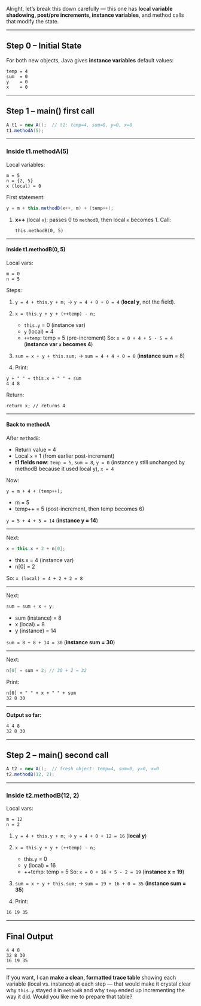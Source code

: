 Alright, let’s break this down carefully — this one has **local variable shadowing, post/pre increments, instance variables**, and method calls that modify the state.

---

## **Step 0 – Initial State**

For both new objects, Java gives **instance variables** default values:

```
temp = 4
sum  = 0
y    = 0
x    = 0
```

---

## **Step 1 – main() first call**

```java
A t1 = new A();  // t1: temp=4, sum=0, y=0, x=0
t1.methodA(5);
```

---

### **Inside t1.methodA(5)**

Local variables:

```
m = 5
n = {2, 5}
x (local) = 0
```

First statement:

```java
y = m + this.methodB(x++, m) + (temp++);
```

1. **x++** (local `x`): passes 0 to `methodB`, then local `x` becomes 1.
   Call:

   ```
   this.methodB(0, 5)
   ```

---

#### **Inside t1.methodB(0, 5)**

Local vars:

```
m = 0
n = 5
```

Steps:

1. `y = 4 + this.y + m;` → `y = 4 + 0 + 0 = 4` (**local y**, not the field).
2. `x = this.y + y + (++temp) - n;`

   * `this.y` = 0 (instance var)
   * `y` (local) = 4
   * `++temp`: temp = 5 (pre-increment)
     So: `x = 0 + 4 + 5 - 5 = 4` (**instance var `x` becomes 4**)
3. `sum = x + y + this.sum;` → `sum = 4 + 4 + 0 = 8` (**instance sum** = 8)
4. Print:

```
y + " " + this.x + " " + sum
4 4 8
```

Return:

```
return x; // returns 4
```

---

#### **Back to methodA**

After `methodB`:

* Return value = 4
* Local `x` = 1 (from earlier post-increment)
* **t1 fields now**: `temp = 5`, `sum = 8`, `y = 0` (instance y still unchanged by methodB because it used local y), `x = 4`

Now:

```
y = m + 4 + (temp++);
```

* m = 5
* temp++ = 5 (post-increment, then temp becomes 6)

`y = 5 + 4 + 5 = 14` (**instance y = 14**)

---

Next:

```java
x = this.x + 2 + n[0];
```

* this.x = 4 (instance var)
* n\[0] = 2

So: `x (local) = 4 + 2 + 2 = 8`

---

Next:

```java
sum = sum + x + y;
```

* sum (instance) = 8
* x (local) = 8
* y (instance) = 14

`sum = 8 + 8 + 14 = 30` (**instance sum = 30**)

---

Next:

```java
n[0] = sum + 2; // 30 + 2 = 32
```

Print:

```
n[0] + " " + x + " " + sum
32 8 30
```

---

**Output so far:**

```
4 4 8
32 8 30
```

---

## **Step 2 – main() second call**

```java
A t2 = new A();  // fresh object: temp=4, sum=0, y=0, x=0
t2.methodB(12, 2);
```

---

### **Inside t2.methodB(12, 2)**

Local vars:

```
m = 12
n = 2
```

1. `y = 4 + this.y + m;` → `y = 4 + 0 + 12 = 16` (**local y**)
2. `x = this.y + y + (++temp) - n;`

   * this.y = 0
   * y (local) = 16
   * ++temp: temp = 5
     So: `x = 0 + 16 + 5 - 2 = 19` (**instance x = 19**)
3. `sum = x + y + this.sum;` → `sum = 19 + 16 + 0 = 35` (**instance sum = 35**)
4. Print:

```
16 19 35
```

---

## **Final Output**

```
4 4 8
32 8 30
16 19 35
```

---

If you want, I can **make a clean, formatted trace table** showing each variable (local vs. instance) at each step — that would make it crystal clear why `this.y` stayed `0` in `methodB` and why `temp` ended up incrementing the way it did. Would you like me to prepare that table?
